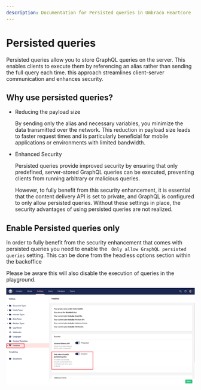 ```yaml
---
description: Documentation for Persisted queries in Umbraco Heartcore
---
```


# Persisted queries

Persisted queries allow you to store GraphQL queries on the server. This enables clients to execute them by referencing an alias rather than sending the full query each time. this approach streamlines client-server communication and enhances security.

## Why use persisted queries?

* Reducing the payload size

    By sending only the alias and necessary variables, you minimize the data transmitted over the network. This reduction in payload size leads to faster request times and is particularly beneficial for mobile applications or environments with limited bandwidth.

* Enhanced Security

    Persisted queries provide improved security by ensuring that only predefined, server-stored GraphQL queries can be executed, preventing clients from running arbitrary or malicious queries.

    However, to fully benefit from this security enhancement, it is essential that the content delivery API is set to private, and GraphQL is configured to only allow persisted queries. Without these settings in place, the security advantages of using persisted queries are not realized.

## Enable Persisted queries only

In order to fully benefit from the security enhancement that comes with persisted queries you need to enable the ` Only allow GraphQL persisted queries` setting. This can be done from the headless options section within the backoffice

Please be aware this will also disable the execution of queries in the playground.

![Headless settings section](./images/headless-settings-section.png)
